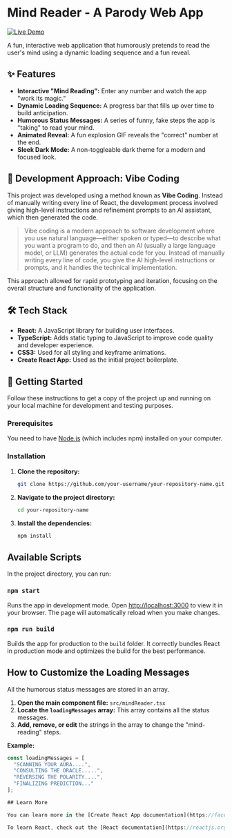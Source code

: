 # Mind Reader - A Parody Web App

[![Live Demo](https://img.shields.io/badge/Website-online-brightgreen)](https://sandivd.github.io/mindReader/)

A fun, interactive web application that humorously pretends to read the user's mind using a dynamic loading sequence and a fun reveal.

## ✨ Features

-   **Interactive "Mind Reading":** Enter any number and watch the app "work its magic."
-   **Dynamic Loading Sequence:** A progress bar that fills up over time to build anticipation.
-   **Humorous Status Messages:** A series of funny, fake steps the app is "taking" to read your mind.
-   **Animated Reveal:** A fun explosion GIF reveals the "correct" number at the end.
-   **Sleek Dark Mode:** A non-toggleable dark theme for a modern and focused look.

## 🤖 Development Approach: Vibe Coding

This project was developed using a method known as **Vibe Coding**. Instead of manually writing every line of React, the development process involved giving high-level instructions and refinement prompts to an AI assistant, which then generated the code.

> Vibe coding is a modern approach to software development where you use natural language—either spoken or typed—to describe what you want a program to do, and then an AI (usually a large language model, or LLM) generates the actual code for you. Instead of manually writing every line of code, you give the AI high-level instructions or prompts, and it handles the technical implementation.

This approach allowed for rapid prototyping and iteration, focusing on the overall structure and functionality of the application.

## 🛠️ Tech Stack

-   **React:** A JavaScript library for building user interfaces.
-   **TypeScript:** Adds static typing to JavaScript to improve code quality and developer experience.
-   **CSS3:** Used for all styling and keyframe animations.
-   **Create React App:** Used as the initial project boilerplate.

## 🚀 Getting Started

Follow these instructions to get a copy of the project up and running on your local machine for development and testing purposes.

### Prerequisites

You need to have [Node.js](https://nodejs.org/en/) (which includes npm) installed on your computer.

### Installation

1.  **Clone the repository:**
    ```sh
    git clone https://github.com/your-username/your-repository-name.git
    ```

2.  **Navigate to the project directory:**
    ```sh
    cd your-repository-name
    ```

3.  **Install the dependencies:**
    ```sh
    npm install
    ```

## Available Scripts

In the project directory, you can run:

### `npm start`

Runs the app in development mode.
Open [http://localhost:3000](http://localhost:3000) to view it in your browser. The page will automatically reload when you make changes.

### `npm run build`

Builds the app for production to the `build` folder. It correctly bundles React in production mode and optimizes the build for the best performance.

## How to Customize the Loading Messages

All the humorous status messages are stored in an array.

1.  **Open the main component file:** `src/mindReader.tsx`
2.  **Locate the `loadingMessages` array:** This array contains all the status messages.
3.  **Add, remove, or edit** the strings in the array to change the "mind-reading" steps.

**Example:**
```javascript
const loadingMessages = [
  "SCANNING YOUR AURA....",
  "CONSULTING THE ORACLE.....",
  "REVERSING THE POLARITY....",
  "FINALIZING PREDICTION..."
];

## Learn More

You can learn more in the [Create React App documentation](https://facebook.github.io/create-react-app/docs/getting-started).

To learn React, check out the [React documentation](https://reactjs.org/).
